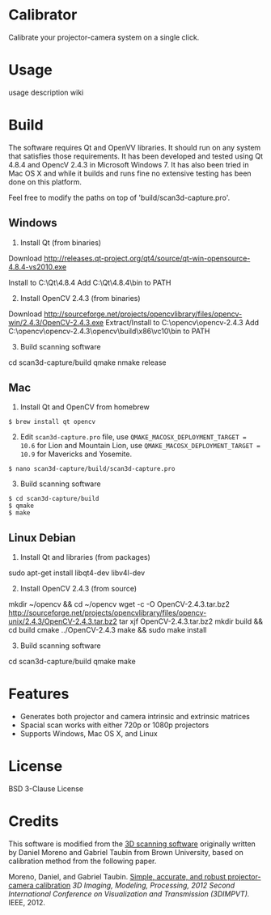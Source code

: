 Calibrator
==============

Calibrate your projector-camera system on a single click.

# Usage

usage description wiki

# Build

The software requires Qt and OpenVV libraries. It should run on any system that satisfies those requirements. It has been developed and tested using Qt 4.8.4 and OpencV 2.4.3 in Microsoft Windows 7. It has also been tried in Mac OS X and while it builds and runs fine no extensive testing has been done on this platform.

Feel free to modify the paths on top of 'build/scan3d-capture.pro'.


## Windows

1) Install Qt (from binaries)

Download http://releases.qt-project.org/qt4/source/qt-win-opensource-4.8.4-vs2010.exe

Install to C:\Qt\4.8.4
Add C:\Qt\4.8.4\bin to PATH

2) Install OpenCV 2.4.3 (from binaries)

Download http://sourceforge.net/projects/opencvlibrary/files/opencv-win/2.4.3/OpenCV-2.4.3.exe
Extract/Install to C:\opencv\opencv-2.4.3
Add C:\opencv\opencv-2.4.3\opencv\build\x86\vc10\bin to PATH

3) Build scanning software

cd scan3d-capture/build
qmake
nmake release

## Mac
1. Install Qt and OpenCV from homebrew

```
$ brew install qt opencv
```

2. Edit `scan3d-capture.pro` file, use `QMAKE_MACOSX_DEPLOYMENT_TARGET = 10.6` for Lion and Mountain Lion, use `QMAKE_MACOSX_DEPLOYMENT_TARGET = 10.9` for Mavericks and Yosemite.

```
$ nano scan3d-capture/build/scan3d-capture.pro
```

3. Build scanning software

```
$ cd scan3d-capture/build
$ qmake
$ make
```

## Linux Debian

1) Install Qt and libraries (from packages)

sudo apt-get install libqt4-dev libv4l-dev

2) Install OpenCV 2.4.3 (from source)

mkdir ~/opencv && cd ~/opencv
wget -c -O OpenCV-2.4.3.tar.bz2 http://sourceforge.net/projects/opencvlibrary/files/opencv-unix/2.4.3/OpenCV-2.4.3.tar.bz2
tar xjf OpenCV-2.4.3.tar.bz2
mkdir build && cd build
cmake ../OpenCV-2.4.3
make && sudo make install

3) Build scanning software

cd scan3d-capture/build
qmake
make


# Features

* Generates both projector and camera intrinsic and extrinsic matrices
* Spacial scan works with either 720p or 1080p projectors
* Supports Windows, Mac OS X, and Linux

# License

BSD 3-Clause License

# Credits

This software is modified from the [3D scanning software](http://mesh.brown.edu/calibration/software.html) originally written by Daniel Moreno and Gabriel Taubin from Brown University, based on calibration method from the following paper.

Moreno, Daniel, and Gabriel Taubin. [Simple, accurate, and robust projector-camera calibration](http://dx.doi.org/10.1109/3DIMPVT.2012.77) *3D Imaging, Modeling, Processing, 2012 Second International Conference on Visualization and Transmission (3DIMPVT).* IEEE, 2012.
